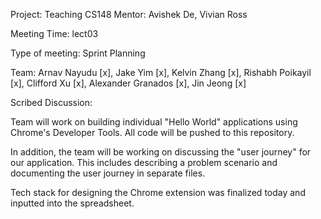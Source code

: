 Project: Teaching CS148 Mentor: Avishek De, Vivian Ross

Meeting Time: lect03

Type of meeting: Sprint Planning

Team: Arnav Nayudu [x], Jake Yim [x], Kelvin Zhang [x], Rishabh Poikayil [x], Clifford Xu [x], Alexander Granados [x], Jin Jeong [x]

Scribed Discussion:

Team will work on building individual "Hello World" applications using Chrome's Developer Tools. All code will be pushed to this repository.

In addition, the team will be working on discussing the "user journey" for our application. This includes describing a problem scenario and documenting
the user journey in separate files.

Tech stack for designing the Chrome extension was finalized today and inputted into the spreadsheet.


